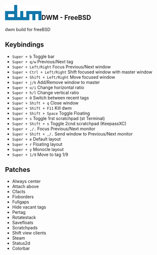 <img src="https://raw.githubusercontent.com/aleister888/freeBSD-dotfiles/master/img/dwm.png" align="left" height="50px">

## DWM - FreeBSD

dwm build for freeBSD

## Keybindings

- `Super + b`   Toggle bar
- `Super + q/w`   Previous/Next tag
- `Super + Left/Right`   Focus Previous/Next window
- `Super + Ctrl + Left/Right`   Shift focused window with master window
- `Super + Shift + Left/Right`   Move focused window
- `Super + j/k`   Add/Remove window to master
- `Super + u/i`   Change horizontal ratio
- `Super + h/l`   Change vertical ratio
- `Super + 0`   Switch between recent tags
- `Super + Shift + q`   Close window
- `Super + Shift + F11`   Kill dwm
- `Super + Shift + Space`   Toggle Floating
- `Super + s`   Toggle 1rst scratchpad (st Terminal)
- `Super + Shift + s`   Toggle 2cnd scratchpad (KeepassXC)
- `Super + ,/.`   Focus Previous/Next monitor
- `Super + Shift + ,/.`   Send window to Previous/Next monitor
- `Super + e`   Default layout
- `Super + r`   Floating layout
- `Super + y`   Monocle layout
- `Super + 1/9`   Move to tag 1/9

## Patches

- Always center
- Attach above
- Cfacts
- Fixborders
- Fullgaps
- Hide vacant tags
- Pertag
- Rotatestack
- Savefloats
- Scratchpads
- Shift view clients
- Steam
- Status2d
- Colorbar

